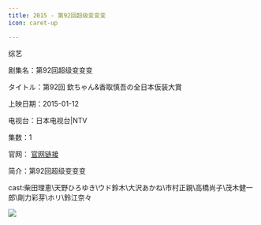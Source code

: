 ```yaml
---
title: 2015 - 第92回超级变变变
icon: caret-up

---
```

综艺

剧集名：第92回超级变变变

タイトル：第92回 欽ちゃん&香取慎吾の全日本仮装大賞

上映日期：2015-01-12

电视台：日本电视台|NTV

集数：1

官网： [官网链接](https://www.ntv.co.jp/kasoh/)

简介：第92回超级变变变

cast:柴田理恵\天野ひろゆき\ウド鈴木\大沢あかね\市村正親\高橋尚子\茂木健一郎\剛力彩芽\ホリ\鈴江奈々

![](https://listpic.tsgsanjiao.com/other/201592cjbbb.jpg)